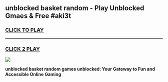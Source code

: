 
## unblocked basket random - Play Unblocked Gmaes & Free #aki3t
<h3>
<a href="https://news.freeplayer.one?title=unblocked_basket_random&ref=24F">CLICK TO PLAY</a></h3>
<hr>

<h3>
<a href="https://news.freeplayer.one?title=unblocked_basket_random&ref=24F">CLICK 2 PLAY</a>
  
</h3>

<a href="https://news.freeplayer.one?title=unblocked_basket_random&ref=24F/"><img src="https://clearcache.store/games.png"></a>


**unblocked basket random games unblocked: Your Gateway to Fun and Accessible Online Gaming**

